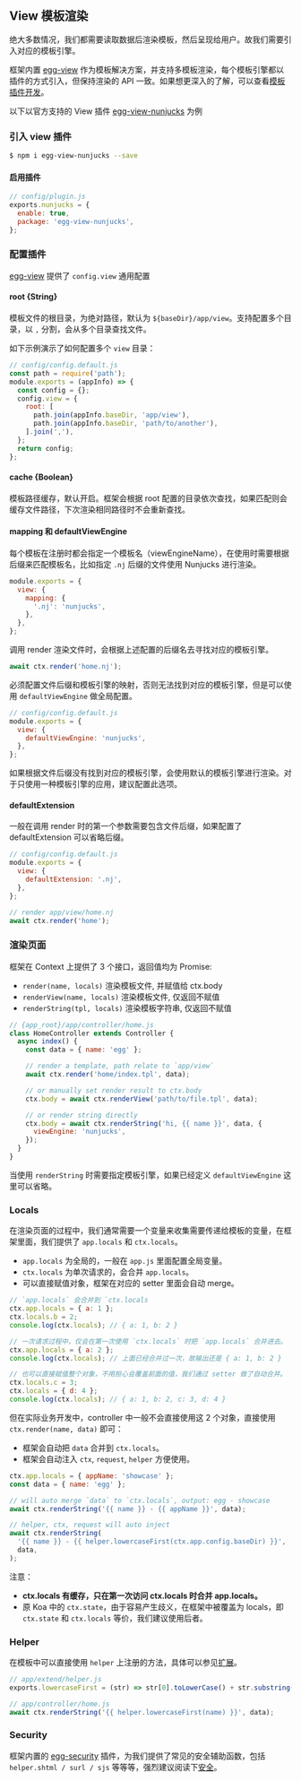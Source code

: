 ## View 模板渲染

绝大多数情况，我们都需要读取数据后渲染模板，然后呈现给用户。故我们需要引入对应的模板引擎。

框架内置 [egg-view](https://github.com/eggjs/egg-view) 作为模板解决方案，并支持多模板渲染，每个模板引擎都以插件的方式引入，但保持渲染的 API 一致。如果想更深入的了解，可以查看[模板插件开发](https://eggjs.org/zh-cn/advanced/view-plugin.html)。

以下以官方支持的 View 插件 [egg-view-nunjucks](https://github.com/eggjs/egg-view-nunjucks) 为例

### 引入 view 插件

```bash
$ npm i egg-view-nunjucks --save
```

#### 启用插件

```javascript
// config/plugin.js
exports.nunjucks = {
  enable: true,
  package: 'egg-view-nunjucks',
};
```

### 配置插件

[egg-view](https://github.com/eggjs/egg-view) 提供了 `config.view` 通用配置

#### root {String}

模板文件的根目录，为绝对路径，默认为 `${baseDir}/app/view`。支持配置多个目录，以 `,` 分割，会从多个目录查找文件。

如下示例演示了如何配置多个 `view` 目录：

```javascript
// config/config.default.js
const path = require('path');
module.exports = (appInfo) => {
  const config = {};
  config.view = {
    root: [
      path.join(appInfo.baseDir, 'app/view'),
      path.join(appInfo.baseDir, 'path/to/another'),
    ].join(','),
  };
  return config;
};
```

#### cache {Boolean}

模板路径缓存，默认开启。框架会根据 root 配置的目录依次查找，如果匹配则会缓存文件路径，下次渲染相同路径时不会重新查找。

#### mapping 和 defaultViewEngine

每个模板在注册时都会指定一个模板名（viewEngineName），在使用时需要根据后缀来匹配模板名，比如指定 `.nj` 后缀的文件使用 Nunjucks 进行渲染。

```javascript
module.exports = {
  view: {
    mapping: {
      '.nj': 'nunjucks',
    },
  },
};
```

调用 render 渲染文件时，会根据上述配置的后缀名去寻找对应的模板引擎。

```javascript
await ctx.render('home.nj');
```

必须配置文件后缀和模板引擎的映射，否则无法找到对应的模板引擎，但是可以使用 `defaultViewEngine` 做全局配置。

```javascript
// config/config.default.js
module.exports = {
  view: {
    defaultViewEngine: 'nunjucks',
  },
};
```

如果根据文件后缀没有找到对应的模板引擎，会使用默认的模板引擎进行渲染。对于只使用一种模板引擎的应用，建议配置此选项。

#### defaultExtension

一般在调用 render 时的第一个参数需要包含文件后缀，如果配置了 defaultExtension 可以省略后缀。

```javascript
// config/config.default.js
module.exports = {
  view: {
    defaultExtension: '.nj',
  },
};

// render app/view/home.nj
await ctx.render('home');
```

### 渲染页面

框架在 Context 上提供了 3 个接口，返回值均为 Promise:

- `render(name, locals)` 渲染模板文件, 并赋值给 ctx.body
- `renderView(name, locals)` 渲染模板文件, 仅返回不赋值
- `renderString(tpl, locals)` 渲染模板字符串, 仅返回不赋值

```javascript
// {app_root}/app/controller/home.js
class HomeController extends Controller {
  async index() {
    const data = { name: 'egg' };

    // render a template, path relate to `app/view`
    await ctx.render('home/index.tpl', data);

    // or manually set render result to ctx.body
    ctx.body = await ctx.renderView('path/to/file.tpl', data);

    // or render string directly
    ctx.body = await ctx.renderString('hi, {{ name }}', data, {
      viewEngine: 'nunjucks',
    });
  }
}
```

当使用 `renderString` 时需要指定模板引擎，如果已经定义 `defaultViewEngine` 这里可以省略。

### Locals

在渲染页面的过程中，我们通常需要一个变量来收集需要传递给模板的变量，在框架里面，我们提供了 `app.locals` 和 `ctx.locals`。

- `app.locals` 为全局的，一般在 `app.js` 里面配置全局变量。
- `ctx.locals` 为单次请求的，会合并 `app.locals`。
- 可以直接赋值对象，框架在对应的 setter 里面会自动 merge。

```javascript
// `app.locals` 会合并到 `ctx.locals
ctx.app.locals = { a: 1 };
ctx.locals.b = 2;
console.log(ctx.locals); // { a: 1, b: 2 }

// 一次请求过程中，仅会在第一次使用 `ctx.locals` 时把 `app.locals` 合并进去。
ctx.app.locals = { a: 2 };
console.log(ctx.locals); // 上面已经合并过一次，故输出还是 { a: 1, b: 2 }

// 也可以直接赋值整个对象，不用担心会覆盖前面的值，我们通过 setter 做了自动合并。
ctx.locals.c = 3;
ctx.locals = { d: 4 };
console.log(ctx.locals); // { a: 1, b: 2, c: 3, d: 4 }
```

但在实际业务开发中，controller 中一般不会直接使用这 2 个对象，直接使用 `ctx.render(name, data)` 即可：

- 框架会自动把 `data` 合并到 `ctx.locals`。
- 框架会自动注入 `ctx`, `request`, `helper` 方便使用。

```javascript
ctx.app.locals = { appName: 'showcase' };
const data = { name: 'egg' };

// will auto merge `data` to `ctx.locals`, output: egg - showcase
await ctx.renderString('{{ name }} - {{ appName }}', data);

// helper, ctx, request will auto inject
await ctx.renderString(
  '{{ name }} - {{ helper.lowercaseFirst(ctx.app.config.baseDir) }}',
  data,
);
```

注意：

- **ctx.locals 有缓存，只在第一次访问 ctx.locals 时合并 app.locals。**
- 原 Koa 中的 `ctx.state`，由于容易产生歧义，在框架中被覆盖为 locals，即 `ctx.state` 和 `ctx.locals` 等价，我们建议使用后者。

### Helper

在模板中可以直接使用 `helper` 上注册的方法，具体可以参见[扩展](https://eggjs.org/zh-cn/basics/extend.html)。

```javascript
// app/extend/helper.js
exports.lowercaseFirst = (str) => str[0].toLowerCase() + str.substring(1);

// app/controller/home.js
await ctx.renderString('{{ helper.lowercaseFirst(name) }}', data);
```

### Security

框架内置的 [egg-security](https://github.com/eggjs/egg-security) 插件，为我们提供了常见的安全辅助函数，包括 `helper.shtml / surl / sjs` 等等等，强烈建议阅读下[安全](https://eggjs.org/zh-cn/core/security.html)。
